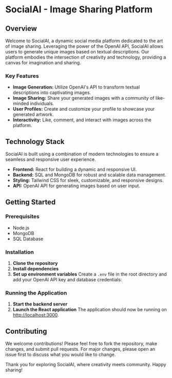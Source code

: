 # SocialAI - Image Sharing Platform

## Overview
Welcome to SocialAI, a dynamic social media platform dedicated to the art of image sharing. Leveraging the power of the OpenAI API, SocialAI allows users to generate unique images based on textual descriptions. Our platform embodies the intersection of creativity and technology, providing a canvas for imagination and sharing.

### Key Features
- **Image Generation:** Utilize OpenAI's API to transform textual descriptions into captivating images.
- **Image Sharing:** Share your generated images with a community of like-minded individuals.
- **User Profiles:** Create and customize your profile to showcase your generated artwork.
- **Interactivity:** Like, comment, and interact with images across the platform.

## Technology Stack
SocialAI is built using a combination of modern technologies to ensure a seamless and responsive user experience.

- **Frontend:** React for building a dynamic and responsive UI.
- **Backend:** SQL and MongoDB for robust and scalable data management.
- **Styling:** Tailwind CSS for sleek, customizable, and responsive designs.
- **API:** OpenAI API for generating images based on user input.

## Getting Started

### Prerequisites
- Node.js
- MongoDB
- SQL Database

### Installation
1. **Clone the repository**
2. **Install dependencies**
3. **Set up environment variables**
Create a `.env` file in the root directory and add your OpenAI API key and database credentials:

### Running the Application
1. **Start the backend server**
2. **Launch the React application**
The application should now be running on [http://localhost:3000](http://localhost:3000).

## Contributing
We welcome contributions! Please feel free to fork the repository, make changes, and submit pull requests. For major changes, please open an issue first to discuss what you would like to change.



Thank you for exploring SocialAI, where creativity meets community. Happy sharing!

